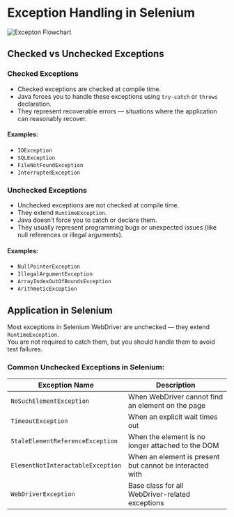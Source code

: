 # Exception Handling in Selenium

![Excepton Flowchart](/Checked-and-Unchecked-exceptions-in-java.jpg)


## Checked vs Unchecked Exceptions

### Checked Exceptions
- Checked exceptions are checked at compile time.
- Java forces you to handle these exceptions using `try-catch` or `throws` declaration.
- They represent recoverable errors — situations where the application can reasonably recover.

#### Examples:
- `IOException`
- `SQLException`
- `FileNotFoundException`
- `InterruptedException`

### Unchecked Exceptions
- Unchecked exceptions are not checked at compile time.
- They extend `RuntimeException`.
- Java doesn’t force you to catch or declare them.
- They usually represent programming bugs or unexpected issues (like null references or illegal arguments).

#### Examples:
- `NullPointerException`
- `IllegalArgumentException`
- `ArrayIndexOutOfBoundsException`
- `ArithmeticException`

## Application in Selenium
Most exceptions in Selenium WebDriver are unchecked — they extend `RuntimeException`.  
You are not required to catch them, but you should handle them to avoid test failures.

### Common Unchecked Exceptions in Selenium:

| Exception Name | Description |
|---------------|-------------|
| `NoSuchElementException` | When WebDriver cannot find an element on the page |
| `TimeoutException` | When an explicit wait times out |
| `StaleElementReferenceException` | When the element is no longer attached to the DOM |
| `ElementNotInteractableException` | When an element is present but cannot be interacted with |
| `WebDriverException` | Base class for all WebDriver-related exceptions |

